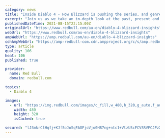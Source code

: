 ```yaml
---
category: news
title: "Inside Diablo 4 - How Blizzard is pushing the series, and genre, forward!"
excerpt: "Join us as we take an in-depth look at the past, present and future of Diablo in a three-part series with insight from the teams at Blizzard making it happen. Part Three: Diablo ..."
publishedDateTime: 2021-08-15T22:15:00Z
originalUrl: "https://www.redbull.com/au-en/diablo-4-blizzard-insights"
webUrl: "https://www.redbull.com/au-en/diablo-4-blizzard-insights"
ampWebUrl: "https://amp.redbull.com/au-en/diablo-4-blizzard-insights"
cdnAmpWebUrl: "https://amp-redbull-com.cdn.ampproject.org/c/s/amp.redbull.com/au-en/diablo-4-blizzard-insights"
type: article
quality: 106
heat: 106
published: true

provider:
  name: Red Bull
  domain: redbull.com

topics:
  - Diablo 4

images:
  - url: "https://img.redbull.com/images/c_fill,w_480,h_320,g_auto,f_auto,q_auto/redbullcom/2021/8/16/sjj6dbu1yms5cujnnhtf/diablo-4-in-game-screenshot"
    width: 480
    height: 320
    isCached: true

secured: "lJ3mkrClHqfj+KJfSoJoSqFAOFjoVjo0H87ng+ntc1+VtzUScFCVSRVFCJPzXS9HnyHTaqA4qXOgBEkECw1cbnuOllHcrydKO2VDbkolVMEleE80IEzGCxtXo5sBDnzbm/WQauu6BwEbiG4zWRI2fWUTOSllrYc5TyWZrXN7w/CGc/kYzL7Q/FYywlV+95gX8Gd1nECaIR1D+e5C12M/ax+AOBSA6Ys2D5qePHgra9UR5pFkdsSG68Nzd6jBHW9T9M0k3IwBP2zhemdN2ih4qN/wcmQSuTHhIHpu2Z/reVzMay0SBrLt5chhgm2ICug3pFORdRTnXjqDP0t4BIwgCbp/fGjIsa6V1Mg5OGMLhQQ=;b8VZB3tZPzw8AotLg8XFKQ=="
---
```


